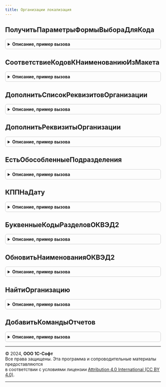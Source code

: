 ```yaml
---
title: Организации локализация
---
```



## ПолучитьПараметрыФормыВыбораДляКода
<details style="margin: 1em 0; padding: 0.5em; border: 1px solid #ccc; border-radius: 6px;">

<summary style="font-weight: bold; cursor: pointer;">Описание, пример вызова</summary>

```bsl

// Возвращает таблицу классификатора из макета с предопределенными элементами. Применяется для классификаторов (ОКВЭД,
// ОКОПФ и т.д.) Макеты хранятся в макетах данного справочника (см. общую форму "ФормаВыбораКода").
//	Параметры:
//		НазваниеМакета - Строка - имя макета, хранящего данные с предопределенными элементами классификатора.
//		ТекущийПериод - Дата - в данном методе не используется, однако может быть обязательной в случае обращения к другим классификаторам из общей формы.
//	Возвращаемое значение:
//		Структура - структура параметров со следующими свойствами:
//			* СписокКодов - ТаблицаЗначений - таблица классификатора с колонками:
//				** Код - Строка - строковое представление кода элемента классификатора.
//				** Наименование - Строка - наименование элемента классификатора.
//
Функция ПолучитьПараметрыФормыВыбораДляКода(НазваниеМакета, ТекущийПериод) Экспорт
```

Пример вызова
```bsl
Результат = ОрганизацииЛокализация.ПолучитьПараметрыФормыВыбораДляКода(НазваниеМакета, ТекущийПериод) 
```
</details>

## СоответствиеКодовКНаименованиюИзМакета
<details style="margin: 1em 0; padding: 0.5em; border: 1px solid #ccc; border-radius: 6px;">

<summary style="font-weight: bold; cursor: pointer;">Описание, пример вызова</summary>

```bsl

// Возвращает соответствие кодов к наименованию, указанное в макете. Применяется для классификаторов (ОКВЭД, ОКОПФ и т.д.).
//
//	Параметры:
//		ИмяМакета - Строка - Имя макета, как оно задано в конфигураторе. Если он не будет обнаружен - будет возвращено пустое соответствие.
//		ИмяОбласти - Строка - Имя анализируемой области макета.
//
//	Возвращаемое значение:
//		ФиксированноеСоответствие - Состоит из:
//			* Ключ - Строка -  код, указанный в первой колонке макета;
//			* Значение - Строка - наименование, указанное во второй колонке макета.
//
Функция СоответствиеКодовКНаименованиюИзМакета(ИмяМакета, ИмяОбласти = "Классификатор") Экспорт
```

Пример вызова
```bsl
Результат = ОрганизацииЛокализация.СоответствиеКодовКНаименованиюИзМакета(ИмяМакета, ИмяОбласти);
```
</details>

## ДополнитьСписокРеквизитовОрганизации
<details style="margin: 1em 0; padding: 0.5em; border: 1px solid #ccc; border-radius: 6px;">

<summary style="font-weight: bold; cursor: pointer;">Описание, пример вызова</summary>

```bsl

Процедура ДополнитьСписокРеквизитовОрганизации(Реквизиты) Экспорт
```

Пример вызова
```bsl
ОрганизацииЛокализация.ДополнитьСписокРеквизитовОрганизации(Реквизиты) 
```
</details>

## ДополнитьРеквизитыОрганизации
<details style="margin: 1em 0; padding: 0.5em; border: 1px solid #ccc; border-radius: 6px;">

<summary style="font-weight: bold; cursor: pointer;">Описание, пример вызова</summary>

```bsl

Процедура ДополнитьРеквизитыОрганизации(Организация, СтруктураРеквизитов, ВыборкаПоОрганизации) Экспорт
```

Пример вызова
```bsl
ОрганизацииЛокализация.ДополнитьРеквизитыОрганизации(Организация, СтруктураРеквизитов, ВыборкаПоОрганизации) 
```
</details>

## ЕстьОбособленныеПодразделения
<details style="margin: 1em 0; padding: 0.5em; border: 1px solid #ccc; border-radius: 6px;">

<summary style="font-weight: bold; cursor: pointer;">Описание, пример вызова</summary>

```bsl

// Определяет наличие у организации обособленных подразделений (выделенных на отдельный баланс).
//
// Параметры:
//  Организация - СправочникСсылка.Организации
//
// Возвращаемое значение:
//  Булево - Истина, если в информационной базе ведется учет
//           обособленных подразделений организации, выделенных на отдельный баланс
//
Функция ЕстьОбособленныеПодразделения(Организация) Экспорт
```

Пример вызова
```bsl
Результат = ОрганизацииЛокализация.ЕстьОбособленныеПодразделения(Организация) 
```
</details>

## КППНаДату
<details style="margin: 1em 0; padding: 0.5em; border: 1px solid #ccc; border-radius: 6px;">

<summary style="font-weight: bold; cursor: pointer;">Описание, пример вызова</summary>

```bsl

// Возвращает КПП организации на указанную дату.
//
// Параметры:
//     Организация - СправочникСсылка.Организации - Организация.
//     ДатаСведений - Дата - Дата, на которую нужно получить КПП организации.
//
// Возвращаемое значение:
//     Строка - КПП.
//
Функция КППНаДату(Организация, ДатаСведений) Экспорт
```

Пример вызова
```bsl
Результат = ОрганизацииЛокализация.КППНаДату(Организация, ДатаСведений) 
```
</details>

## БуквенныеКодыРазделовОКВЭД2
<details style="margin: 1em 0; padding: 0.5em; border: 1px solid #ccc; border-radius: 6px;">

<summary style="font-weight: bold; cursor: pointer;">Описание, пример вызова</summary>

```bsl

//++ Локализация

// Возвращает таблицу соответствия числового кода (первых 2 цифр - класса) и буквенного кода раздела ОКВЭД2
//
// Возвращаемое значение:
//   ТаблицаЗначений - Содержит колонки:
//    * Код - Строка - Первые 2 цифры числового кода из классификатора ОКВЭД2 (класс)
//    * Раздел - Строка - Буквенное обозначение раздела, в который входит указанный класс
//
Функция БуквенныеКодыРазделовОКВЭД2() Экспорт
```

Пример вызова
```bsl
Результат = ОрганизацииЛокализация.БуквенныеКодыРазделовОКВЭД2() 
```
</details>

## ОбновитьНаименованияОКВЭД2
<details style="margin: 1em 0; padding: 0.5em; border: 1px solid #ccc; border-radius: 6px;">

<summary style="font-weight: bold; cursor: pointer;">Описание, пример вызова</summary>

```bsl

Процедура ОбновитьНаименованияОКВЭД2() Экспорт
```

Пример вызова
```bsl
ОрганизацииЛокализация.ОбновитьНаименованияОКВЭД2() 
```
</details>

## НайтиОрганизацию
<details style="margin: 1em 0; padding: 0.5em; border: 1px solid #ccc; border-radius: 6px;">

<summary style="font-weight: bold; cursor: pointer;">Описание, пример вызова</summary>

```bsl

// Выполняет поиск организации по ИНН и КПП (если указан).
//
// Параметры:
//   ИНН - Строка - ИНН организации или индивидуального предпринимателя.
//   КПП - Строка - КПП организации.
//   БезОбособленныхПодразделений - Булево - исключает из поиска обособленные подразделения.
//
// Возвращаемое значение:
//   СправочникСсылка.Организации - ссылка на найденную организацию или ПустаяСсылка.
//
Функция НайтиОрганизацию(ИНН, КПП = Неопределено, БезОбособленныхПодразделений = Истина) Экспорт
```

Пример вызова
```bsl
Результат = ОрганизацииЛокализация.НайтиОрганизацию(ИНН, КПП, БезОбособленныхПодразделений);
```
</details>

## ДобавитьКомандыОтчетов
<details style="margin: 1em 0; padding: 0.5em; border: 1px solid #ccc; border-radius: 6px;">

<summary style="font-weight: bold; cursor: pointer;">Описание, пример вызова</summary>

```bsl

// Определяет список команд отчетов.
//
// Параметры:
//   КомандыОтчетов - См. ВариантыОтчетовПереопределяемый.ПередДобавлениемКомандОтчетов.КомандыОтчетов
//   Параметры - См. ВариантыОтчетовПереопределяемый.ПередДобавлениемКомандОтчетов.Параметры
//
Процедура ДобавитьКомандыОтчетов(КомандыОтчетов, Параметры) Экспорт
```

Пример вызова
```bsl
ОрганизацииЛокализация.ДобавитьКомандыОтчетов(КомандыОтчетов, Параметры) 
```
</details>

---

© 2024, **ООО 1С-Софт**  
Все права защищены. Эта программа и сопроводительные материалы предоставляются  
в соответствии с условиями лицензии [Attribution 4.0 International (CC BY 4.0)](https://creativecommons.org/licenses/by/4.0/legalcode).

---
